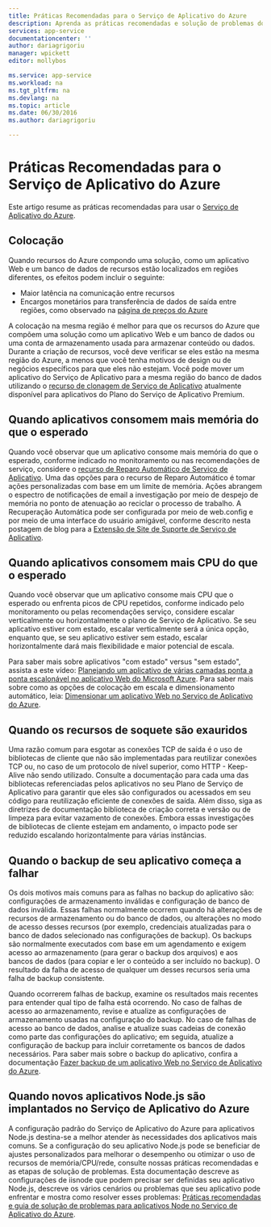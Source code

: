 ```yaml
---
title: Práticas Recomendadas para o Serviço de Aplicativo do Azure
description: Aprenda as práticas recomendadas e solução de problemas do Serviço de Aplicativo do Azure.
services: app-service
documentationcenter: ''
author: dariagrigoriu
manager: wpickett
editor: mollybos

ms.service: app-service
ms.workload: na
ms.tgt_pltfrm: na
ms.devlang: na
ms.topic: article
ms.date: 06/30/2016
ms.author: dariagrigoriu

---
```

# Práticas Recomendadas para o Serviço de Aplicativo do Azure
Este artigo resume as práticas recomendadas para usar o [Serviço de Aplicativo do Azure](http://go.microsoft.com/fwlink/?LinkId=529714).

## <a name="colocation"></a>Colocação
Quando recursos do Azure compondo uma solução, como um aplicativo Web e um banco de dados de recursos estão localizados em regiões diferentes, os efeitos podem incluir o seguinte:

* Maior latência na comunicação entre recursos
* Encargos monetários para transferência de dados de saída entre regiões, como observado na [página de preços do Azure](https://azure.microsoft.com/pricing/details/data-transfers)

A colocação na mesma região é melhor para que os recursos do Azure que compõem uma solução como um aplicativo Web e um banco de dados ou uma conta de armazenamento usada para armazenar conteúdo ou dados. Durante a criação de recursos, você deve verificar se eles estão na mesma região do Azure, a menos que você tenha motivos de design ou de negócios específicos para que eles não estejam. Você pode mover um aplicativo do Serviço de Aplicativo para a mesma região do banco de dados utilizando o [recurso de clonagem de Serviço de Aplicativo](app-service-web-app-cloning-portal.md) atualmente disponível para aplicativos do Plano do Serviço de Aplicativo Premium.

## <a name="memoryresources"></a>Quando aplicativos consomem mais memória do que o esperado
Quando você observar que um aplicativo consome mais memória do que o esperado, conforme indicado no monitoramento ou nas recomendações de serviço, considere o [recurso de Reparo Automático de Serviço de Aplicativo](https://azure.microsoft.com/blog/auto-healing-windows-azure-web-sites). Uma das opções para o recurso de Reparo Automático é tomar ações personalizadas com base em um limite de memória. Ações abrangem o espectro de notificações de email a investigação por meio de despejo de memória no ponto de atenuação ao reciclar o processo de trabalho. A Recuperação Automática pode ser configurada por meio de web.config e por meio de uma interface do usuário amigável, conforme descrito nesta postagem de blog para a [Extensão de Site de Suporte de Serviço de Aplicativo](https://azure.microsoft.com/blog/additional-updates-to-support-site-extension-for-azure-app-service-web-apps).

## <a name="CPUresources"></a>Quando aplicativos consomem mais CPU do que o esperado
Quando você observar que um aplicativo consome mais CPU que o esperado ou enfrenta picos de CPU repetidos, conforme indicado pelo monitoramento ou pelas recomendações serviço, considere escalar verticalmente ou horizontalmente o plano de Serviço de Aplicativo. Se seu aplicativo estiver com estado, escalar verticalmente será a única opção, enquanto que, se seu aplicativo estiver sem estado, escalar horizontalmente dará mais flexibilidade e maior potencial de escala.

Para saber mais sobre aplicativos "com estado" versus "sem estado", assista a este vídeo: [Planejando um aplicativo de várias camadas ponta a ponta escalonável no aplicativo Web do Microsoft Azure](https://channel9.msdn.com/Events/TechEd/NorthAmerica/2014/DEV-B414#fbid=?hashlink=fbid). Para saber mais sobre como as opções de colocação em escala e dimensionamento automático, leia: [Dimensionar um aplicativo Web no Serviço de Aplicativo do Azure](web-sites-scale.md).

## <a name="socketresources"></a>Quando os recursos de soquete são exauridos
Uma razão comum para esgotar as conexões TCP de saída é o uso de bibliotecas de cliente que não são implementadas para reutilizar conexões TCP ou, no caso de um protocolo de nível superior, como HTTP - Keep-Alive não sendo utilizado. Consulte a documentação para cada uma das bibliotecas referenciadas pelos aplicativos no seu Plano de Serviço de Aplicativo para garantir que eles são configurados ou acessados em seu código para reutilização eficiente de conexões de saída. Além disso, siga as diretrizes de documentação biblioteca de criação correta e versão ou de limpeza para evitar vazamento de conexões. Embora essas investigações de bibliotecas de cliente estejam em andamento, o impacto pode ser reduzido escalando horizontalmente para várias instâncias.

## <a name="appbackup"></a>Quando o backup de seu aplicativo começa a falhar
Os dois motivos mais comuns para as falhas no backup do aplicativo são: configurações de armazenamento inválidas e configuração de banco de dados inválida. Essas falhas normalmente ocorrem quando há alterações de recursos de armazenamento ou do banco de dados, ou alterações no modo de acesso desses recursos (por exemplo, credenciais atualizadas para o banco de dados selecionado nas configurações de backup). Os backups são normalmente executados com base em um agendamento e exigem acesso ao armazenamento (para gerar o backup dos arquivos) e aos bancos de dados (para copiar e ler o conteúdo a ser incluído no backup). O resultado da falha de acesso de qualquer um desses recursos seria uma falha de backup consistente.

Quando ocorrerem falhas de backup, examine os resultados mais recentes para entender qual tipo de falha está ocorrendo. No caso de falhas de acesso ao armazenamento, revise e atualize as configurações de armazenamento usadas na configuração do backup. No caso de falhas de acesso ao banco de dados, analise e atualize suas cadeias de conexão como parte das configurações do aplicativo; em seguida, atualize a configuração de backup para incluir corretamente os bancos de dados necessários. Para saber mais sobre o backup do aplicativo, confira a documentação [Fazer backup de um aplicativo Web no Serviço de Aplicativo do Azure](web-sites-backup.md).

## <a name="nodejs"></a>Quando novos aplicativos Node.js são implantados no Serviço de Aplicativo do Azure
A configuração padrão do Serviço de Aplicativo do Azure para aplicativos Node.js destina-se a melhor atender às necessidades dos aplicativos mais comuns. Se a configuração do seu aplicativo Node.js pode se beneficiar de ajustes personalizados para melhorar o desempenho ou otimizar o uso de recursos de memória/CPU/rede, consulte nossas práticas recomendadas e as etapas de solução de problemas. Esta documentação descreve as configurações de iisnode que podem precisar ser definidas seu aplicativo Node.js, descreve os vários cenários ou problemas que seu aplicativo pode enfrentar e mostra como resolver esses problemas: [Práticas recomendadas e guia de solução de problemas para aplicativos Node no Serviço de Aplicativo do Azure](app-service-web-nodejs-best-practices-and-troubleshoot-guide.md).

<!---HONumber=AcomDC_0713_2016-->